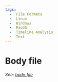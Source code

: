 ```yaml
---
tags:
  -  File Formats
  -  Linux
  -  Windows
  -  MacOS
  -  Timeline Analysis
  -  Text
---
```


# Body file

_See: [body file](bodyfile.md)_
